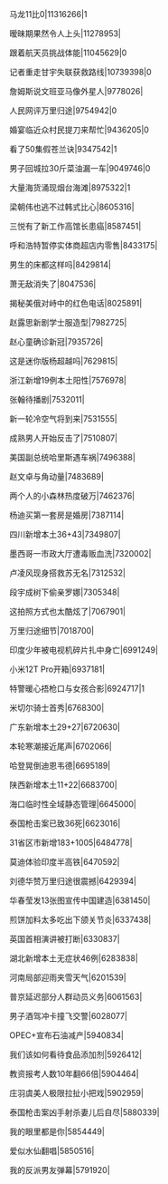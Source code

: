 马龙11比0|11316266|1

暧昧期果然令人上头|11278953|

跟着航天员挑战体能|11045629|0

记者重走甘宇失联获救路线|10739398|0

詹姆斯说文班亚马像外星人|9778026|

人民网评万里归途|9754942|0

婚宴临近众村民提刀来帮忙|9436205|0

看了50集假苍兰诀|9347542|1

男子回城拉30斤菜油漏一车|9049746|0

大量海货涌现烟台海滩|8975322|1

梁朝伟也逃不过韩式比心|8605316|

三悦有了新工作高馆长患癌|8587451|

呼和浩特暂停实体商超店内零售|8433175|

男生的床都这样吗|8429814|

萧无敌消失了|8047536|

揭秘美俄对峙中的红色电话|8025891|

赵露思新剧学士服造型|7982725|

赵心童确诊新冠|7935726|

这是迷你版杨超越吗|7629815|

浙江新增19例本土阳性|7576978|

张翰待播剧|7532011|

新一轮冷空气将到来|7531555|

成熟男人开始反击了|7510807|

美国副总统哈里斯遇车祸|7496388|

赵文卓与角动量|7483689|

两个人的小森林热度破万|7462376|

杨迪买第一套房是婚房|7387114|

四川新增本土36+43|7349807|

墨西哥一市政大厅遭毒贩血洗|7320002|

卢凌风现身搭救苏无名|7312532|

段宇成树下偷亲罗娜|7305348|

这拍照方式也太酷炫了|7067901|

万里归途细节|7018700|

印度少年被电视机碎片扎中身亡|6991249|

小米12T Pro开箱|6937181|

特警暖心捂枪口与女孩合影|6924717|1

米切尔骑士首秀|6768300|

广东新增本土29+27|6720630|

本轮寒潮接近尾声|6702066|

哈登晃倒迪恩韦德|6695189|

陕西新增本土11+22|6683700|

海口临时性全域静态管理|6645000|

泰国枪击案已致36死|6623016|

31省区市新增183+1005|6484778|

莫迪体验印度半高铁|6470592|

刘德华赞万里归途很震撼|6429394|

华春莹发13张图宣传中国建造|6381450|

煎饼加料太多吃出下颌关节炎|6337438|

英国首相演讲被打断|6330837|

湖北新增本土无症状46例|6283838|

河南局部迎雨夹雪天气|6201539|

普京延迟部分人群动员义务|6061563|

男子酒驾冲卡撞飞交警|6028077|

OPEC+宣布石油减产|5940834|

我们该如何看待食品添加剂|5926412|

教资报考人数10年翻66倍|5904464|

庄羽虞美人极限拉扯小把戏|5902959|

泰国枪击案凶手射杀妻儿后自尽|5880339|

我的眼里都是你|5854449|

爱似水仙翻唱|5850516|

我的反派男友弹幕|5791920|

